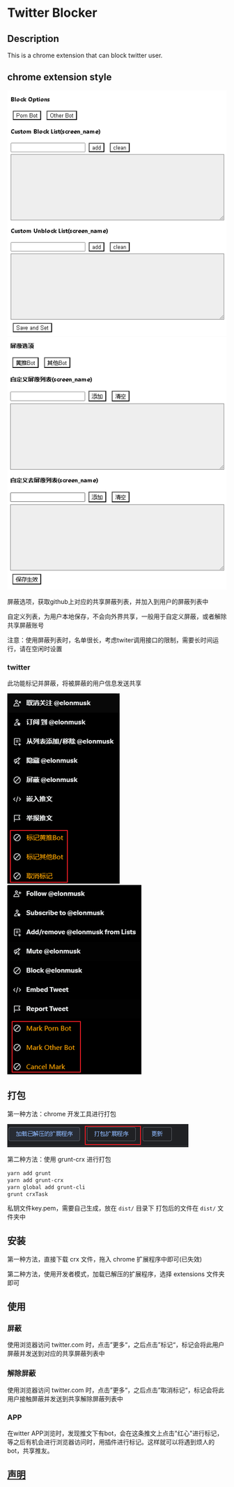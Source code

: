 # Twitter Blocker



## Description

This is a chrome extension that can block twitter user. 

## 

## chrome extension style

![](pic/087.png)
![](pic/090.png)

屏蔽选项，获取github上对应的共享屏蔽列表，并加入到用户的屏蔽列表中

自定义列表，为用户本地保存，不会向外界共享，一般用于自定义屏蔽，或者解除共享屏蔽账号

注意：使用屏蔽列表时，名单很长，考虑twiter调用接口的限制，需要长时间运行，请在空闲时设置

### twitter 
此功能标记并屏蔽，将被屏蔽的用户信息发送共享

![](pic/091.png)
![](pic/092.png)


## 打包

第一种方法：chrome 开发工具进行打包

![](pic/089.png)

第二种方法：使用 grunt-crx 进行打包

    yarn add grunt
    yarn add grunt-crx
    yarn global add grunt-cli
    grunt crxTask

私钥文件key.pem，需要自己生成，放在 `dist/` 目录下
打包后的文件在 `dist/` 文件夹中

## 安装

第一种方法，直接下载 crx 文件，拖入 chrome 扩展程序中即可(已失效)

第二种方法，使用开发者模式，加载已解压的扩展程序，选择 extensions 文件夹即可

## 使用

### 屏蔽

使用浏览器访问 twitter.com 时，点击”更多“，之后点击”标记“，标记会将此用户屏蔽并发送到对应的共享屏蔽列表中

### 解除屏蔽

使用浏览器访问 twitter.com 时，点击”更多“，之后点击”取消标记“，标记会将此用户接触屏蔽并发送到共享解除屏蔽列表中

### APP

在witter APP浏览时，发现推文下有bot，会在这条推文上点击"红心"进行标记，等之后有机会进行浏览器访问时，用插件进行标记。这样就可以将遇到烦人的bot，共享推友。


## [声明](statement.md)


